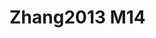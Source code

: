 <a name="material" />

# Zhang2013 M14
<script type="application/ld+json">
  {
    "@context": "https://schema.org/",
    "@type": "ChemicalSubstance",
    "http://purl.org/dc/terms/conformsTo":
      {
        "@type": "CreativeWork",
        "@id": "https://bioschemas.org/profiles/ChemicalSubstance/0.4-RELEASE/"
      },
    "@id": "https://egonw.github.io/nanowiki/nanowiki319.html#material",
    "name": "Zhang2013 M14",
    "sameAs": "http://127.0.0.1/mediawiki/index.php/Special:URIResolver/Zhang2013_M14"
  }
</script>

